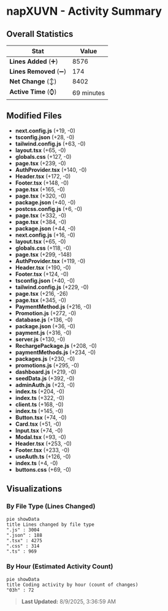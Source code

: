 # napXUVN - Activity Summary 

## Overall Statistics

| Stat                   | Value                                                             |
| ---------------------- | ----------------------------------------------------------------- |
| **Lines Added** (➕)   | 8576                                          |
| **Lines Removed** (➖) | 174                                        |
| **Net Change** (↕)    | 8402                |
| **Active Time** (⌚)   | 69 minutes |


## Modified Files
- **next.config.js** (+19, -0)
- **tsconfig.json** (+28, -0)
- **tailwind.config.js** (+63, -0)
- **layout.tsx** (+65, -0)
- **globals.css** (+127, -0)
- **page.tsx** (+239, -0)
- **AuthProvider.tsx** (+140, -0)
- **Header.tsx** (+172, -0)
- **Footer.tsx** (+148, -0)
- **page.tsx** (+165, -0)
- **page.tsx** (+320, -0)
- **package.json** (+40, -0)
- **postcss.config.js** (+6, -0)
- **page.tsx** (+332, -0)
- **page.tsx** (+384, -0)
- **package.json** (+44, -0)
- **next.config.js** (+16, -0)
- **layout.tsx** (+65, -0)
- **globals.css** (+118, -0)
- **page.tsx** (+299, -148)
- **AuthProvider.tsx** (+119, -0)
- **Header.tsx** (+190, -0)
- **Footer.tsx** (+124, -0)
- **tsconfig.json** (+40, -0)
- **tailwind.config.js** (+229, -0)
- **page.tsx** (+216, -26)
- **page.tsx** (+345, -0)
- **PaymentMethod.js** (+216, -0)
- **Promotion.js** (+272, -0)
- **database.js** (+136, -0)
- **package.json** (+36, -0)
- **payment.js** (+316, -0)
- **server.js** (+130, -0)
- **RechargePackage.js** (+208, -0)
- **paymentMethods.js** (+234, -0)
- **packages.js** (+230, -0)
- **promotions.js** (+295, -0)
- **dashboard.js** (+219, -0)
- **seedData.js** (+392, -0)
- **adminAuth.js** (+23, -0)
- **index.ts** (+204, -0)
- **index.ts** (+322, -0)
- **client.ts** (+168, -0)
- **index.ts** (+145, -0)
- **Button.tsx** (+74, -0)
- **Card.tsx** (+51, -0)
- **Input.tsx** (+74, -0)
- **Modal.tsx** (+93, -0)
- **Header.tsx** (+253, -0)
- **Footer.tsx** (+233, -0)
- **useAuth.ts** (+126, -0)
- **index.ts** (+4, -0)
- **buttons.css** (+69, -0)

## Visualizations

### By File Type (Lines Changed)

```mermaid
pie showData
title Lines changed by file type
".js" : 3004
".json" : 188
".tsx" : 4275
".css" : 314
".ts" : 969
```

### By Hour (Estimated Activity Count)

```mermaid
pie showData
title Coding activity by hour (count of changes)
"03h" : 72
```


> **Last Updated:** 8/9/2025, 3:36:59 AM